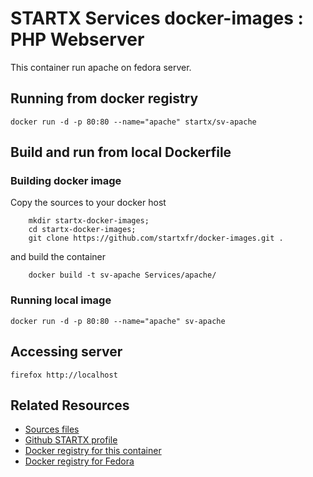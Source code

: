 # STARTX Services docker-images : PHP Webserver
This container run apache on fedora server.

## Running from docker registry

	docker run -d -p 80:80 --name="apache" startx/sv-apache

## Build and run from local Dockerfile
### Building docker image
Copy the sources to your docker host 

        mkdir startx-docker-images; 
        cd startx-docker-images;
        git clone https://github.com/startxfr/docker-images.git .

and build the container

        docker build -t sv-apache Services/apache/

### Running local image

	docker run -d -p 80:80 --name="apache" sv-apache

## Accessing server

	firefox http://localhost

## Related Resources
* [Sources files](https://github.com/startxfr/docker-images/tree/master/Services/apache)
* [Github STARTX profile](https://github.com/startxfr/docker-images)
* [Docker registry for this container](https://registry.hub.docker.com/u/startx/sv-apache/)
* [Docker registry for Fedora](https://registry.hub.docker.com/u/fedora/)

